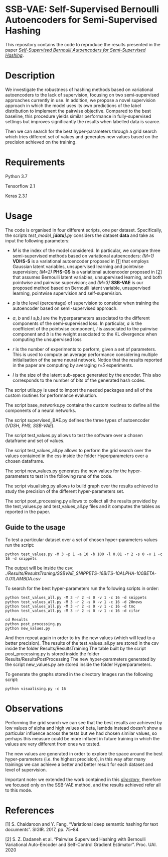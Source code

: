 # SSB-VAE: Self-Supervised Bernoulli Autoencoders for Semi-Supervised Hashing

This repository contains the code to reproduce the results presented in the paper 
[*Self-Supervised Bernoulli Autoencoders for Semi-Supervised Hashing*](https://arxiv.org/abs/2007.08799).
# Description

We investigate the robustness of hashing methods based on variational autoencoders 
to the lack of supervision, focusing on two semi-supervised approaches currently in use. 
In addition, we propose a novel supervision approach in which the model uses 
its own predictions of the label distribution to implement the pairwise objective. Compared to the best 
baseline, this procedure yields similar performance in 
fully-supervised settings but improves significantly the results when labelled data is scarce.

Then we can search for the best hyper-parameters through a grid search which tries different set of values 
and generates new values based on the precision achieved on the training.

# Requirements

Python 3.7

Tensorflow 2.1

Keras 2.3.1

# Usage

The code is organised in four different scripts, one per dataset. 
Specifically, the scripts *test_model_[**data**].py* considers the dataset **data** and take as input 
the following parameters:


- *M* is the index of the model considered. In particular, we compare three semi-supervised
 methods based on variational autoencoders: *(M=1)* **VDHS-S** is a variational autoencoder 
 proposed in [[1]](#1) that employs Gaussian latent variables, unsupervised learning and pointwise supervision; 
 *(M=2)* **PHS-GS** is a variational autoencoder proposed in [[2]](#2) that assumes Bernoulli latent variables, 
 unsupervised learning, and both pointwise and pairwise supervision; 
 and *(M=3)* **SSB-VAE** is our proposed method based on Bernoulli latent variable, unsupervised learning, pointwise 
 supervision and self-supervision.

- *p* is the level (percentage) of supervision to consider when training the autoencoder based on semi-supervised approach.
- *a*, *b* and *l* a,b,l are the hyperparameters associated to the different components of the semi-supervised
 loss. In particular, *a* is the coefficient of the pointwise component, *l* is associated to the pairwise component 
 and *b* is the weight associated to the KL divergence when computing the unsupervised loss
- *r* is the number of experiments to perform, given a set of parameters. This is used to compute an average performance
considering multiple initialisation of the same neural network. Notice that the results reported in the paper are 
computing by averaging *r=5* experiments.
- *l* is the size of the latent sub-space generated by the encoder. This also corresponds to the number of bits of 
the generated hash codes.

The script utils.py is used to import the needed packages and all of the custom routines for performance evaluation.

The script base_networks.py contains the custom routines to define all the components of a neural networks.

The script supervised_BAE.py defines the three types of autoencoder (*VDSH, PHS, SSB-VAE*).
 
The script test_values.py allows to test the software over a chosen dataframe and set of values.

The script test_values_all.py allows to perform the grid search over the values contained in the css inside the folder Hyperparameters over a chosen
dataframe.

The script new_values.py generates the new values for the hyper-parameters to test in the following runs of the code.

The script visualising.py allows to build graph over the results achieved to study the precision of the different hyper-parameters set.

The script post_processing.py allows to collect all the results provided by the test_values.py and test_values_all.py files and it computes the
 tables as reported in the paper.

## Guide to the usage

To test a particular dataset over a set of chosen hyper-parameters values run the script:
``` 
python test_values.py -M 3 -p 1 -a 10 -b 100 -l 0.01 -r 2 -s 0 -v 1 -c 16 -d snippets
```
The output will be inside the csv: *./Results/ResultsTraning/SSBVAE_SNIPPETS-16BITS-10ALPHA-100BETA-0.01LAMBDA.csv*

To search for the best hyper-parameters run the following scripts in order:
``` 
python test_values_all.py -M 3 -r 2 -s 0 -v 1 -c 16 -d snippets
python test_values_all.py -M 3 -r 2 -s 0 -v 1 -c 16 -d 20news
python test_values_all.py -M 3 -r 2 -s 0 -v 1 -c 16 -d tmc
python test_values_all.py -M 3 -r 2 -s 0 -v 1 -c 16 -d cifar

cd Results
python post_processing.py
python new_values.py
```
And then repeat again in order to try the new values (which will lead to a better precision).
The results of the test_values_all.py are stored in the csv inside the folder Results/ResultsTraining
The table built by the script post_processing.py is stored inside the folder Results/ResultsPostProcessing
The new hyper-parameters generated by the script new_values.py are stored inside the folder Hyperparameters.

To generate the graphs stored in the directory Images run the following script:
``` 
python visualising.py -c 16
```

# Observations

Performing the grid search we can see that the best results are achieved by low values of alpha and high values of beta, lambda instead doesn't show a particular influence 
across the tests but we had chosen similar values, so perhaps this measure could be more influent in future training in which the values are very different from ones we tested.

The new values are generated in order to explore the space around the best hyper-parameters (i.e. the highest precision), in this way after many trainings we can achieve a better and better result for each dataset and level of supervision.

Important note: we extended the work contained in this [*directory*](https://github.com/amacaluso/SSB-VAE), therefore we focused only on the SSB-VAE method, and the results achieved refer all to this mode.

# References
<a id="1">[1]</a> 
 S. Chaidaroon and Y. Fang. “Variational deep semantic hashing for text documents”. SIGIR. 2017, pp. 75–84. 

<a id="1">[2]</a>  S. Z. Dadaneh et al. “Pairwise Supervised Hashing with Bernoulli Variational Auto-Encoder and Self-Control Gradient Estimator”. Proc. UAI. 2020
